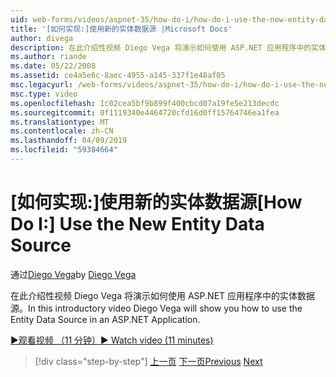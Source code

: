 ```yaml
---
uid: web-forms/videos/aspnet-35/how-do-i/how-do-i-use-the-new-entity-data-source
title: '[如何实现:]使用新的实体数据源 |Microsoft Docs'
author: divega
description: 在此介绍性视频 Diego Vega 将演示如何使用 ASP.NET 应用程序中的实体数据源。
ms.author: riande
ms.date: 05/22/2008
ms.assetid: ce4a5e6c-8aec-4955-a145-337f1e48af05
msc.legacyurl: /web-forms/videos/aspnet-35/how-do-i/how-do-i-use-the-new-entity-data-source
msc.type: video
ms.openlocfilehash: 1c02cea5bf9b899f400cbcd07a19fe5e213decdc
ms.sourcegitcommit: 0f1119340e4464720cfd16d0ff15764746ea1fea
ms.translationtype: MT
ms.contentlocale: zh-CN
ms.lasthandoff: 04/09/2019
ms.locfileid: "59384664"
---
```

# <a name="how-do-i-use-the-new-entity-data-source"></a><span data-ttu-id="34347-103">[如何实现:]使用新的实体数据源</span><span class="sxs-lookup"><span data-stu-id="34347-103">[How Do I:] Use the New Entity Data Source</span></span>

<span data-ttu-id="34347-104">通过[Diego Vega](https://github.com/divega)</span><span class="sxs-lookup"><span data-stu-id="34347-104">by [Diego Vega](https://github.com/divega)</span></span>

<span data-ttu-id="34347-105">在此介绍性视频 Diego Vega 将演示如何使用 ASP.NET 应用程序中的实体数据源。</span><span class="sxs-lookup"><span data-stu-id="34347-105">In this introductory video Diego Vega will show you how to use the Entity Data Source in an ASP.NET Application.</span></span>

[<span data-ttu-id="34347-106">&#9654;观看视频 （11 分钟）</span><span class="sxs-lookup"><span data-stu-id="34347-106">&#9654; Watch video (11 minutes)</span></span>](https://channel9.msdn.com/Blogs/ASP-NET-Site-Videos/how-do-i-use-the-new-entity-data-source)

> [!div class="step-by-step"]
> <span data-ttu-id="34347-107">[上一页](how-do-i-get-started-with-the-entity-framework.md)
> [下一页](how-do-i-serialize-a-graph-with-the-entity-framework.md)</span><span class="sxs-lookup"><span data-stu-id="34347-107">[Previous](how-do-i-get-started-with-the-entity-framework.md)
[Next](how-do-i-serialize-a-graph-with-the-entity-framework.md)</span></span>
